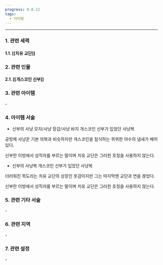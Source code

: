 ```yaml
---
progress: 0.0.12
tags:
  - 아이템
---
```

---
### 1. 관련 세력 
#### 1.1. [[치유 교단]]

### 2. 관련 인물
#### 2.1. [[개스코인 신부]]

### 3. 관련 아이템
\-

### 4. 아이템 서술
- 신부의 사냥 모자/사냥 장갑/사냥 바지
개스코인 신부가 입었던 사냥복  
  
공방제 사냥꾼 기본 의복과 비슷하지만 개스코인을 침식하는 퀴퀴한 야수의 냄새가 배어있다.  
  
신부란 이방에서 성직자를 부르는 말이며 치유 교단은 그러한 호칭을 사용하지 않는다.

- 신부의 사냥복
개스코인 신부가 입었던 사냥복  
  
더러워진 목도리는 치유 교단의 상징인 옷감이지만 그는 마지막엔 교단과 연을 끊었다.  
  
신부란 이방에서 성직자를 부르는 말이며 치유 교단은 그러한 호칭을 사용하지 않는다.

### 5. 관련 기타 서술
\-
### 6. 관련 지역
\-
### 7. 관련 설정
\-